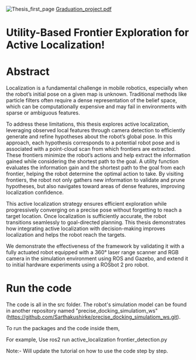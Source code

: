 ![Thesis_first_page](https://github.com/user-attachments/assets/009ccea8-f8d7-4498-9d50-706848a2cb83)
[Graduation_project.pdf](https://github.com/user-attachments/files/19734537/Graduation_project.pdf)
# Utility-Based Frontier Exploration for  Active Localization!

# Abstract
Localization is a fundamental challenge in mobile robotics, especially when the robot’s initial pose on a given map is unknown. Traditional methods like particle filters often require a dense representation of the belief space, which can be computationally expensive and may fail in environments with sparse or ambiguous features.

To address these limitations, this thesis explores active localization, leveraging observed local features through camera detection to efficiently generate and refine hypotheses about the robot’s global pose. In this approach, each hypothesis corresponds to a potential robot pose and is associated with a point-cloud scan from which frontiers are extracted. These frontiers minimize the robot’s actions and help extract the information gained while considering the shortest path to the goal. A utility function evaluates the information gain and the shortest path to the goal from each frontier, helping the robot determine the optimal action to take. By visiting frontiers, the robot not only gathers new information to validate and prune hypotheses, but also navigates toward areas of dense features, improving localization
confidence. 

This active localization strategy ensures efficient exploration while progressively converging on a precise pose without forgetting to reach a target location. Once localization is sufficiently accurate, the robot transitions seamlessly to goal-directed planning. This thesis demonstrates how integrating active localization with decision-making improves localization and helps the robot reach the targets.

We demonstrate the effectiveness of the framework by validating it with a fully actuated robot equipped with a 360° laser range scanner and RGB camera in the simulation environment using ROS and Gazebo, and extend it to initial hardware experiments using a ROSbot 2 pro robot.


# Run the code
The code is all in the src folder. The robot's simulation model can be found in another repository named "precise_docking_simulatiom_ws"(https://github.com/Sarthakushirke/precise_docking_simulatiom_ws.git).

To run the packages and the code inside them,

For example,
Use ros2 run active_localization frontier_detection.py


Note:- Will update the tutorial on how to use the code step by step.

